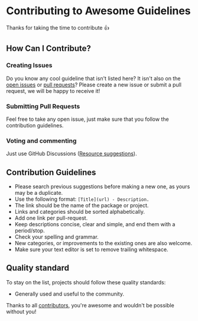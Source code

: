 # Contributing to Awesome Guidelines

Thanks for taking the time to contribute :+1:

## How Can I Contribute?

### Creating Issues

Do you know any cool guideline that isn't listed here? It isn't also on the [open issues](https://github.com/Kristories/awesome-guidelines/issues) or [pull requests](https://github.com/Kristories/awesome-guidelines/pulls)?
Please create a new issue or submit a pull request, we will be happy to receive it!

### Submitting Pull Requests

Feel free to take any open issue, just make sure that you follow the contribution guidelines.

### Voting and commenting

Just use GitHub Discussions ([Resource suggestions](https://github.com/Kristories/awesome-guidelines/discussions/categories/resource-suggestions)).

## Contribution Guidelines

* Please search previous suggestions before making a new one, as yours may be a duplicate.
* Use the following format: `[Title](url) - Description.`
* The link should be the name of the package or project.
* Links and categories should be sorted alphabetically.
* Add one link per pull-request.
* Keep descriptions concise, clear and simple, and end them with a period/stop.
* Check your spelling and grammar.
* New categories, or improvements to the existing ones are also welcome.
* Make sure your text editor is set to remove trailing whitespace.

## Quality standard

To stay on the list, projects should follow these quality standards:

* Generally used and useful to the community.

Thanks to all [contributors](https://github.com/Kristories/awesome-guidelines/graphs/contributors), you're awesome and wouldn't be possible without you!

